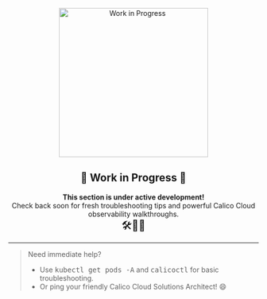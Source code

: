 <p align="center">
  <img src="https://media.giphy.com/media/v1.Y2lkPTc5MGI3NjExMmZ5amNwOWsyc2VmOXdtb2Y2MWt2cGJ5b3ZtM2dwYTRjYmZ5MWF4aSZjdD1n/JQqg0Cq9TLoUM/giphy.gif" width="300" alt="Work in Progress">
</p>

<h2 align="center">🚧 Work in Progress 🚧</h2>
<p align="center">
  <b>This section is under active development!</b><br>
  Check back soon for fresh troubleshooting tips and powerful Calico Cloud observability walkthroughs.<br>
  <span style="font-size:1.5em">🛠️🔎🌈</span>
</p>

---

> Need immediate help?  
> - Use <kbd>kubectl get pods -A</kbd> and <kbd>calicoctl</kbd> for basic troubleshooting.  
> - Or ping your friendly Calico Cloud Solutions Architect! 😄